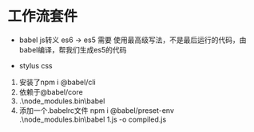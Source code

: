 # 工作流套件
- babel
  js转义
  es6 -> es5 需要 
  使用最高级写法，不是最后运行的代码，由babel编译，帮我们生成es5的代码

- stylus css

1. 安装了npm i @babel/cli
2. 依赖于@babel/core
3. .\node_modules\.bin\babel 
4. 添加一个.babelrc文件
    npm i @babel/preset-env
    .\node_modules\.bin\babel 1.js -o compiled.js